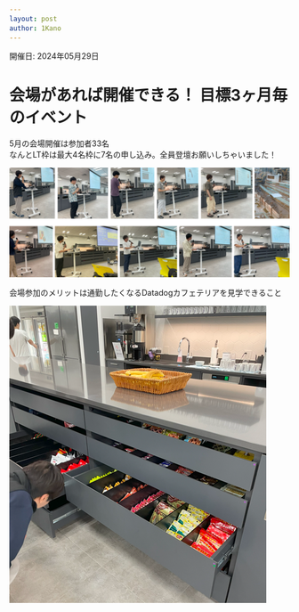 ```yaml
---
layout: post
author: 1Kano
---
```


開催日: 2024年05月29日

# 会場があれば開催できる！ 目標3ヶ月毎のイベント

5月の会場開催は参加者33名  
なんとLT枠は最大4名枠に7名の申し込み。全員登壇お願いしちゃいました！  

![Alt text for broken image link](/assets/images/meetup04.png)

会場参加のメリットは通勤したくなるDatadogカフェテリアを見学できること

![Alt text for broken image link](/assets/images/meetup04b.png)

